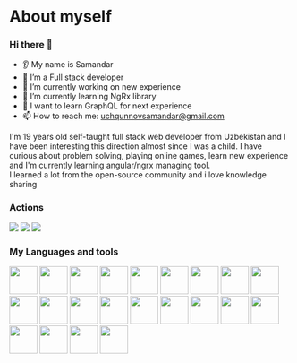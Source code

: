 # About myself


### Hi there 👋
* 👂 My name is Samandar
* 👷 I’m a Full stack developer
* 🔭 I’m currently working on new experience
* 🌱 I’m currently learning NgRx library
* 💬 I want to learn GraphQL for next experience
* 📫 How to reach me: uchqunnovsamandar@gmail.com


I'm 19 years old self-taught full stack web developer from Uzbekistan and I have been interesting this direction almost since I was a child. I have curious about problem solving, playing online games, learn new experience and I'm currently learning angular/ngrx managing tool.  
I learned a lot from the open-source community and i love knowledge sharing


### Actions
![](https://github-readme-stats.vercel.app/api?username=samandar02&show_icons=true)
![](https://github-readme-streak-stats.herokuapp.com/?user=zluvsand)
![](https://github-readme-stats.vercel.app/api/top-langs?username=samandar02&layout=compact&ignore=tsq)




### My Languages and tools

<img width="50" src="https://cdn.jsdelivr.net/gh/devicons/devicon/icons/dotnetcore/dotnetcore-original.svg" />
<img width="50" src="https://cdn.jsdelivr.net/gh/devicons/devicon/icons/angularjs/angularjs-plain.svg" />
<img width="50" src="https://cdn.jsdelivr.net/gh/devicons/devicon/icons/csharp/csharp-original.svg" />
<img width="50" src="https://cdn.jsdelivr.net/gh/devicons/devicon/icons/git/git-original.svg" />
<img width="50" src="https://jwt.io/img/pic_logo.svg" />
<img width="50" src="https://rxjs.dev/generated/images/marketing/home/Rx_Logo-512-512.png" />
<img width="50" src="https://cdn.jsdelivr.net/gh/devicons/devicon/icons/photoshop/photoshop-plain.svg" />
                 
<img width="50" src="https://chapmanworld.com/wp-content/uploads/2017/06/microsoft-iis.png" />
<img width="50" src="https://cdn.jsdelivr.net/gh/devicons/devicon/icons/firebase/firebase-plain.svg" />
                   
<img width="50" src="https://ngrx.io/assets/images/badge.svg" />
<img width="50" src="https://cdn.jsdelivr.net/gh/devicons/devicon/icons/heroku/heroku-original.svg" />
<img width="50" src="https://cdn.jsdelivr.net/gh/devicons/devicon/icons/html5/html5-original-wordmark.svg" />
<img width="50" src="https://cdn.jsdelivr.net/gh/devicons/devicon/icons/css3/css3-original-wordmark.svg" />
<img width="50" src="https://upload.wikimedia.org/wikipedia/commons/thumb/9/9a/Visual_Studio_Code_1.35_icon.svg/1200px-Visual_Studio_Code_1.35_icon.svg.png" />
<img width="50" src="https://upload.wikimedia.org/wikipedia/commons/thumb/5/59/Visual_Studio_Icon_2019.svg/1200px-Visual_Studio_Icon_2019.svg.png" />
<img width="50" src="https://res.cloudinary.com/postman/image/upload/t_team_logo/v1629869194/team/2893aede23f01bfcbd2319326bc96a6ed0524eba759745ed6d73405a3a8b67a8" />
<img width="50" src="https://plugins.jetbrains.com/files/18147/186073/icon/pluginIcon.svg" />
<img width="50" src="https://cdn.jsdelivr.net/gh/devicons/devicon/icons/javascript/javascript-original.svg" />
<img width="50" src="https://cdn.jsdelivr.net/gh/devicons/devicon/icons/microsoftsqlserver/microsoftsqlserver-plain-wordmark.svg" />
<img width="50" src="https://cdn.jsdelivr.net/gh/devicons/devicon/icons/tortoisegit/tortoisegit-original.svg" />
<img width="50" src="https://cdn.jsdelivr.net/gh/devicons/devicon/icons/sass/sass-original.svg" />
<img width="50" src="https://cdn.jsdelivr.net/gh/devicons/devicon/icons/typescript/typescript-original.svg" />
                    